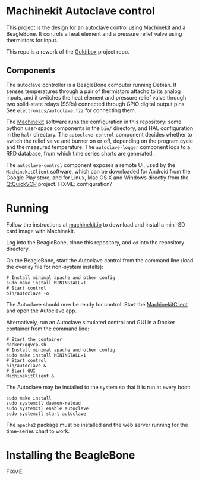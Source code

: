 # Machinekit Autoclave control

This project is the design for an autoclave control using Machinekit
and a BeagleBone.  It controls a heat element and a pressure relief
valve using thermistors for input.

This repo is a rework of the [Goldibox][goldibox] project repo.

[goldibox]: https://github.com/zultron/goldibox/

## Components

The autoclave controller is a BeagleBone computer running Debian.  It
senses temperatures through a pair of thermistors attachd to its
analog inputs, and it switches the heat element and pressure relief
valve through two solid-state relays (SSRs) connected through GPIO
digital output pins.  See `electronics/autoclave.fzz` for connecting
them.

The [Machinekit][machinekit] software runs the configuration in this
repository:  some python user-space components in the `bin/`
directory, and HAL configuration in the `hal/` directory.  The
`autoclave-control` component decides whether to switch the relief
valve and burner on or off, depending on the program cycle and the
measured temperature.  The `autoclave-logger` component logs to a RRD
database, from which time series charts are generated.

The `autoclave-control` component exposes a remote UI, used by the
`MachinekitClient` software, which can be downloaded for Android from
the Google Play store, and for Linux, Mac OS X and Windows directly
from the [QtQuickVCP][qqvcp] project.  FIXME:  configuration?

# Running

Follow the instructions at [machinekit.io][machinekit] to download
and install a mini-SD card image with Machinekit.

Log into the BeagleBone, clone this repository, and `cd` into the
repository directory.

On the BeagleBone, start the Autoclave control from the command line
(load the overlay file for non-system installs):

    # Install minimal apache and other config
    sudo make install MININSTALL=1
    # Start control
    bin/autoclave -o

The Autoclave should now be ready for control.  Start the
[MachinekitClient][qqvcp] and open the Autoclave app.

Alternatively, run an Autoclave simulated control and GUI in a Docker
container from the command line:

    # Start the container
    docker/qqvcp.sh
    # Install minimal apache and other config
    sudo make install MININSTALL=1
    # Start control
    bin/autoclave &
    # Start GUI
    MachinekitClient &

The Autoclave may be installed to the system so that it is run at
every boot:

    sudo make install
    sudo systemctl daemon-reload
    sudo systemctl enable autoclave
    sudo systemctl start autoclave

The `apache2` package must be installed and the web server running for
the time-series chart to work.

# Installing the BeagleBone

FIXME


[wiki-peltier]: https://en.wikipedia.org/wiki/Thermoelectric_cooling
[machinekit]: http://www.machinekit.io/
[qqvcp]: https://github.com/qtquickvcp/QtQuickVcp
